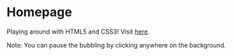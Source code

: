 # Homepage
Playing around with HTML5 and CSS3! Visit [here](http://keyhanr.github.io/).

Note: You can pause the bubbling by clicking anywhere on the background.